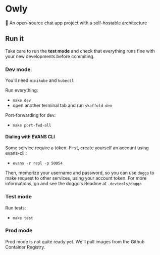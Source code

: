 # Owly
🦉  An open-source chat app project with a self-hostable architecture


## Run it

Take care to run the **test mode** and check that everything runs fine with your new developments before commiting.

### Dev mode

You'll need `minikube` and `kubectl`

Run everything:
- `make dev`
- open another terminal tab and run `skaffold dev`

Port-forwarding for dev: 
- `make port-fwd-all`


#### Dialing with EVANS CLI

Some service require a token.
First, create yourself an account using evans-cli :
- `evans -r repl -p 50054`

Then, memorize your username and password, so you can use `doggo` to make request to other services, using your account token.
For more informations, go and see the doggo's Readme at `.devtools/doggo`


### Test mode

Run tests:
- `make test`

### Prod mode

Prod mode is not quite ready yet. We'll pull images from the Github Container Registry.
